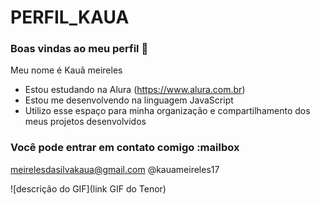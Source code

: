 # PERFIL_KAUA
### Boas vindas ao meu perfil :blue_heart:
Meu nome é Kauã meireles

- Estou estudando na Alura (https://www.alura.com.br)
- Estou me desenvolvendo na linguagem JavaScript
- Utilizo esse espaço para minha organização e compartilhamento dos meus projetos desenvolvidos
### Você pode entrar em contato comigo :mailbox

meirelesdasilvakaua@gmail.com
@kauameireles17

![descrição do GIF](link GIF do Tenor)
